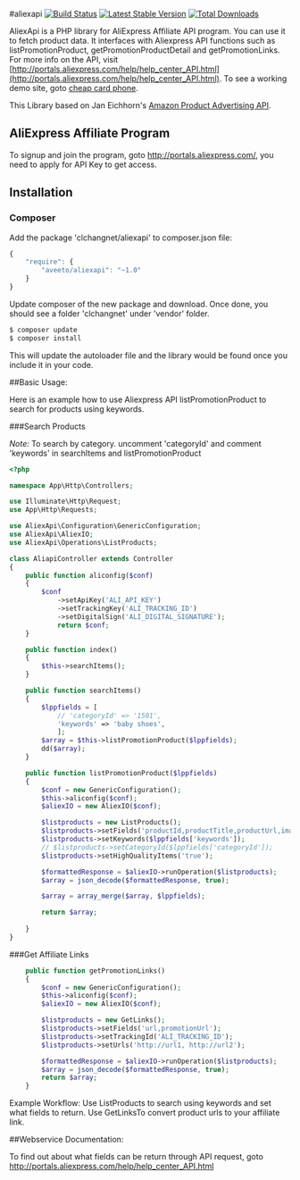 #aliexapi
[![Build Status](https://travis-ci.org/clchangnet/aliexapi.svg?branch=master)](https://travis-ci.org/clchangnet/aliexapi) [![Latest Stable Version](https://poser.pugx.org/clchangnet/aliexapi/v/stable)](https://packagist.org/packages/clchangnet/aliexapi) [![Total Downloads](https://poser.pugx.org/clchangnet/aliexapi/downloads)](https://packagist.org/packages/clchangnet/aliexapi) 

AliexApi is a PHP library for AliExpress Affiliate API program. You can use it to fetch product data. It interfaces with Aliexpress API functions such as listPromotionProduct, getPromotionProductDetail and getPromotionLinks. For more info on the API, visit [http://portals.aliexpress.com/help/help_center_API.html](http://portals.aliexpress.com/help/help_center_API.html). To see a working demo site, goto [cheap card phone](http://denwa.iopenshop.net).

This Library based on Jan Eichhorn's [Amazon Product Advertising API](https://github.com/Exeu/apai-io). 

## AliExpress Affiliate Program

To signup and join the program, goto http://portals.aliexpress.com/, you need to apply for API Key to get access.

## Installation

### Composer

Add the package 'clchangnet/aliexapi' to composer.json file:

```js
{
    "require": {
        "aveeto/aliexapi": "~1.0"
    }
}
```

Update composer of the new package and download.
Once done, you should see a folder 'clchangnet' under 'vendor' folder.

``` bash
$ composer update
$ composer install
```

This will update the autoloader file and the library would be found once you include it in your code.

##Basic Usage:

Here is an example how to use Aliexpress API listPromotionProduct to search for products using keywords.

###Search Products

*Note:*
To search by category. uncomment 'categoryId' and comment 'keywords' in searchItems and listPromotionProduct

```php
<?php

namespace App\Http\Controllers;

use Illuminate\Http\Request;
use App\Http\Requests;

use AliexApi\Configuration\GenericConfiguration;
use AliexApi\AliexIO;
use AliexApi\Operations\ListProducts;

class AliapiController extends Controller
{
    public function aliconfig($conf)
    {
        $conf
            ->setApiKey('ALI_API_KEY')
            ->setTrackingKey('ALI_TRACKING_ID')
            ->setDigitalSign('ALI_DIGITAL_SIGNATURE');
            return $conf;
    }

    public function index()
    {
        $this->searchItems();
    }

    public function searchItems()
    {
        $lppfields = [
            // 'categoryId' => '1501',
            'keywords' => 'baby shoes',
            ];
        $array = $this->listPromotionProduct($lppfields);
        dd($array);           
    }

    public function listPromotionProduct($lppfields)
    {
        $conf = new GenericConfiguration();
        $this->aliconfig($conf);
        $aliexIO = new AliexIO($conf);

        $listproducts = new ListProducts();
        $listproducts->setFields('productId,productTitle,productUrl,imageUrl');
        $listproducts->setKeywords($lppfields['keywords']);
        // $listproducts->setCategoryId($lppfields['categoryId']);
        $listproducts->setHighQualityItems('true');

        $formattedResponse = $aliexIO->runOperation($listproducts);
        $array = json_decode($formattedResponse, true);

        $array = array_merge($array, $lppfields);

        return $array;
       
    }    
}

```

###Get Affiliate Links

```php
    public function getPromotionLinks()
    {
        $conf = new GenericConfiguration();
        $this->aliconfig($conf);
        $aliexIO = new AliexIO($conf);

        $listproducts = new GetLinks();
        $listproducts->setFields('url,promotionUrl');
        $listproducts->setTrackingId('ALI_TRACKING_ID');
        $listproducts->setUrls('http://url1, http://url2');

        $formattedResponse = $aliexIO->runOperation($listproducts);
        $array = json_decode($formattedResponse, true);
        return $array;
    }
```

Example Workflow: 
Use ListProducts to search using keywords and set what fields to return.
Use GetLinksTo convert product urls to your affiliate link.


##Webservice Documentation:

To find out about what fields can be return through API request, goto http://portals.aliexpress.com/help/help_center_API.html
